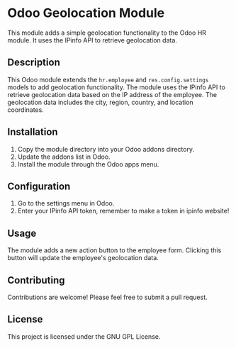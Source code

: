 # Odoo Geolocation Module

This module adds a simple geolocation functionality to the Odoo HR module. It uses the IPinfo API to retrieve geolocation data.

## Description

This Odoo module extends the `hr.employee` and `res.config.settings` models to add geolocation functionality. The module uses the IPinfo API to retrieve geolocation data based on the IP address of the employee. The geolocation data includes the city, region, country, and location coordinates.

## Installation

1. Copy the module directory into your Odoo addons directory.
2. Update the addons list in Odoo.
3. Install the module through the Odoo apps menu.

## Configuration

1. Go to the settings menu in Odoo.
2. Enter your IPinfo API token, remember to make a token in ipinfo website!

## Usage

The module adds a new action button to the employee form. Clicking this button will update the employee's geolocation data.

## Contributing

Contributions are welcome! Please feel free to submit a pull request.

## License

This project is licensed under the GNU GPL License.
